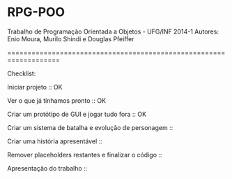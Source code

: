 RPG-POO
===================================================================

Trabalho de Programação Orientada a Objetos - UFG/INF 2014-1
Autores: Enio Moura, Murilo Shindi e Douglas Pfeiffer

===================================================================

Checklist:

Iniciar projeto                                         :: OK

Ver o que já tínhamos pronto                            :: OK

Criar um protótipo de GUI e jogar tudo fora             :: OK

Criar um sistema de batalha e evolução de personagem    ::

Criar uma história apresentável                         ::

Remover placeholders restantes e finalizar o código     ::

Apresentação do trabalho                                ::
